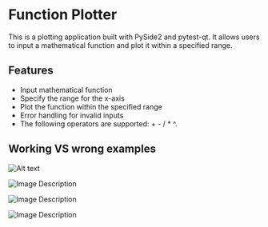 # Function Plotter

This is a plotting application built with PySide2 and pytest-qt. It allows users to input a mathematical function and plot it within a specified range.

## Features

- Input mathematical function
- Specify the range for the x-axis
- Plot the function within the specified range
- Error handling for invalid inputs
- The following operators are supported: + - / * ^.

## Working VS wrong examples

![Alt text]([https://drive.google.com/file/d/1GSH5aIJijLLTCSU5LuF8EkqV6aTZqPls/view?usp=drive_link])

![Image Description](https://example.com/image.png)

![Image Description](https://example.com/image.png)

![Image Description](https://example.com/image.png)

